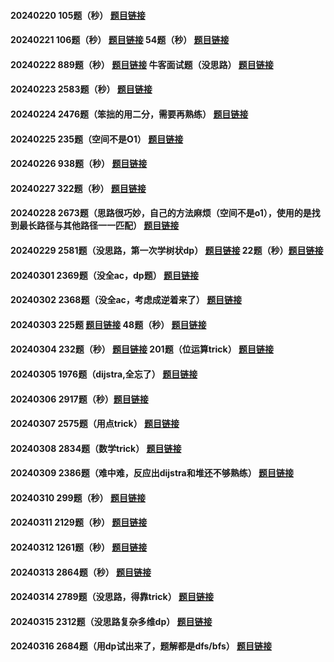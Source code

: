 #### 20240220 105题（秒） [题目链接](https://leetcode.cn/problems/construct-binary-tree-from-preorder-and-inorder-traversal/)
#### 20240221 106题（秒） [题目链接](https://leetcode.cn/problems/construct-binary-tree-from-inorder-and-postorder-traversal/description/) 54题（秒） [题目链接](https://leetcode.cn/problems/spiral-matrix/description/?envType=study-plan-v2&envId=top-100-liked)
#### 20240222 889题（秒） [题目链接](https://leetcode.cn/problems/construct-binary-tree-from-preorder-and-postorder-traversal/description/)  牛客面试题（没思路） [题目链接](https://blog.csdn.net/qq_41398418/article/details/121326229?app_version=6.2.8&code=app_1562916241&csdn_share_tail=%7B%22type%22%3A%22blog%22%2C%22rType%22%3A%22article%22%2C%22rId%22%3A%22121326229%22%2C%22source%22%3A%22Chooper1%22%7D&uLinkId=usr1mkqgl919blen&utm_source=app)
#### 20240223 2583题（秒） [题目链接](https://leetcode.cn/problems/kth-largest-sum-in-a-binary-tree/description/)
#### 20240224 2476题（笨拙的用二分，需要再熟练） [题目链接](https://leetcode.cn/problems/closest-nodes-queries-in-a-binary-search-tree/description/)
#### 20240225 235题（空间不是O1） [题目链接](https://leetcode.cn/problems/lowest-common-ancestor-of-a-binary-search-tree/description/)
#### 20240226 938题（秒） [题目链接](https://leetcode.cn/problems/range-sum-of-bst/description/)
#### 20240227 322题（秒） [题目链接](https://leetcode.cn/problems/coin-change/description/?envType=study-plan-v2&envId=top-100-liked)
#### 20240228 2673题（思路很巧妙，自己的方法麻烦（空间不是o1），使用的是找到最长路径与其他路径一一匹配） [题目链接](https://leetcode.cn/problems/make-costs-of-paths-equal-in-a-binary-tree/)
#### 20240229 2581题（没思路，第一次学树状dp） [题目链接](https://leetcode.cn/problems/count-number-of-possible-root-nodes/description/) 22题（秒）[题目链接](https://leetcode.cn/problems/generate-parentheses/description/?envType=study-plan-v2&envId=top-100-liked)
#### 20240301 2369题（没全ac，dp题） [题目链接](https://leetcode.cn/problems/check-if-there-is-a-valid-partition-for-the-array/description/)
#### 20240302 2368题（没全ac，考虑成逆着来了） [题目链接](https://leetcode.cn/problems/reachable-nodes-with-restrictions/description/)
#### 20240303 225题  [题目链接](https://leetcode.cn/problems/implement-stack-using-queues/description/) 48题（秒） [题目链接](https://leetcode.cn/problems/rotate-image/description/?envType=study-plan-v2&envId=top-100-liked)
#### 20240304 232题（秒）  [题目链接](https://leetcode.cn/problems/implement-queue-using-stacks/description/)  201题（位运算trick） [题目链接](https://leetcode.cn/problems/bitwise-and-of-numbers-range/description/?envType=study-plan-v2&envId=top-interview-150)
#### 20240305 1976题（dijstra,全忘了）  [题目链接](https://leetcode.cn/problems/number-of-ways-to-arrive-at-destination/description/)
#### 20240306 2917题（秒）[题目链接](https://leetcode.cn/problems/find-the-k-or-of-an-array/description/)
#### 20240307 2575题（用点trick） [题目链接](https://leetcode.cn/problems/find-the-divisibility-array-of-a-string/description/)
#### 20240308 2834题（数学trick） [题目链接](https://leetcode.cn/problems/find-the-minimum-possible-sum-of-a-beautiful-array/description/)
#### 20240309 2386题（难中难，反应出dijstra和堆还不够熟练） [题目链接](https://leetcode.cn/problems/find-the-k-sum-of-an-array/description/)
#### 20240310 299题（秒） [题目链接](https://leetcode.cn/problems/bulls-and-cows/description/)
#### 20240311 2129题（秒） [题目链接](https://leetcode.cn/problems/capitalize-the-title/description/)
#### 20240312 1261题（秒） [题目链接](https://leetcode.cn/problems/find-elements-in-a-contaminated-binary-tree/description/)
#### 20240313 2864题（秒） [题目链接](https://leetcode.cn/problems/maximum-odd-binary-number/description/)
#### 20240314 2789题（没思路，得靠trick） [题目链接](https://leetcode.cn/problems/largest-element-in-an-array-after-merge-operations/description/)
#### 20240315 2312题（没思路复杂多维dp） [题目链接](https://leetcode.cn/problems/selling-pieces-of-wood/description/)
#### 20240316 2684题（用dp试出来了，题解都是dfs/bfs） [题目链接](https://leetcode.cn/problems/maximum-number-of-moves-in-a-grid/description/)









